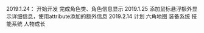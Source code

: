 2019.1.24：
    开始开发
    完成角色类、角色信息显示
2019.1.25
    添加鼠标悬浮额外显示详细信息，使用attribute添加的额外信息
2019.2.14
    计划
        六角地图
        装备系统
        技能系统
        人物成长


